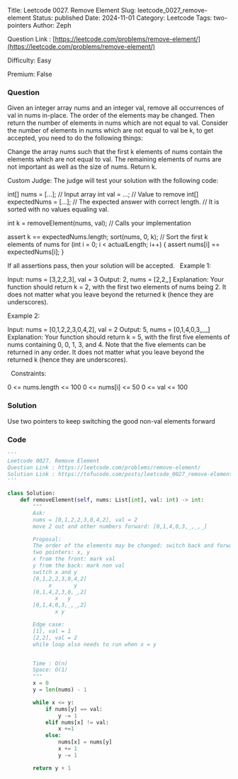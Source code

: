 Title: Leetcode 0027. Remove Element
Slug: leetcode_0027_remove-element
Status: published
Date: 2024-11-01
Category: Leetcode
Tags: two-pointers
Author: Zeph

Question Link : [https://leetcode.com/problems/remove-element/](https://leetcode.com/problems/remove-element/)

Difficulty: Easy

Premium: False

### Question
Given an integer array nums and an integer val, remove all occurrences of val in nums in-place. The order of the elements may be changed. Then return the number of elements in nums which are not equal to val.
Consider the number of elements in nums which are not equal to val be k, to get accepted, you need to do the following things:

Change the array nums such that the first k elements of nums contain the elements which are not equal to val. The remaining elements of nums are not important as well as the size of nums.
Return k.

Custom Judge:
The judge will test your solution with the following code:

int[] nums = [...]; // Input array
int val = ...; // Value to remove
int[] expectedNums = [...]; // The expected answer with correct length.
                            // It is sorted with no values equaling val.

int k = removeElement(nums, val); // Calls your implementation

assert k == expectedNums.length;
sort(nums, 0, k); // Sort the first k elements of nums
for (int i = 0; i < actualLength; i++) {
    assert nums[i] == expectedNums[i];
}

If all assertions pass, then your solution will be accepted.
 
Example 1:

Input: nums = [3,2,2,3], val = 3
Output: 2, nums = [2,2,_,_]
Explanation: Your function should return k = 2, with the first two elements of nums being 2.
It does not matter what you leave beyond the returned k (hence they are underscores).

Example 2:

Input: nums = [0,1,2,2,3,0,4,2], val = 2
Output: 5, nums = [0,1,4,0,3,_,_,_]
Explanation: Your function should return k = 5, with the first five elements of nums containing 0, 0, 1, 3, and 4.
Note that the five elements can be returned in any order.
It does not matter what you leave beyond the returned k (hence they are underscores).

 
Constraints:

0 <= nums.length <= 100
0 <= nums[i] <= 50
0 <= val <= 100

### Solution

Use two pointers to keep switching the good non-val elements forward

### Code
```python
'''
Leetcode 0027. Remove Element
Question Link : https://leetcode.com/problems/remove-element/
Solution Link : https://tofucode.com/posts/leetcode_0027_remove-element.html
'''

class Solution:
    def removeElement(self, nums: List[int], val: int) -> int:
        """
        Ask:
        nums = [0,1,2,2,3,0,4,2], val = 2
        move 2 out and other numbers forward: [0,1,4,0,3,_,_,_]

        Proposal:
        The order of the elements may be changed: switch back and forward
        two pointers: x, y
        x from the front: mark val
        y from the back: mark non val
        switch x and y
        [0,1,2,2,3,0,4,2]
             x       y
        [0,1,4,2,3,0,_,2]
               x   y
        [0,1,4,0,3,_,_,2]
               x y

        Edge case:
        [1], val = 1
        [2,2], val = 2
        while loop also needs to run when x = y


        Time : O(n)
        Space: O(1)
        """
        x = 0
        y = len(nums) - 1

        while x <= y:
            if nums[y] == val:
                y -= 1
            elif nums[x] != val:
                x +=1
            else:
                nums[x] = nums[y]
                x += 1
                y -= 1

        return y + 1


```

